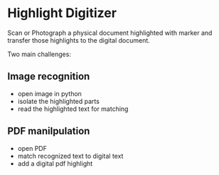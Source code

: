 # Highlight Digitizer
Scan or Photograph a physical document highlighted with marker and transfer those highlights to the digital document.

Two main challenges:

## Image recognition
* open image in python
* isolate the highlighted parts
* read the highlighted text for matching

## PDF manilpulation
* open PDF
* match recognized text to digital text
* add a digital pdf highlight
